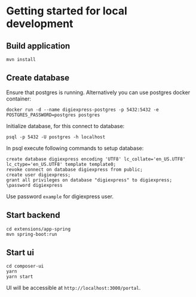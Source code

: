 
# Getting started for local development

## Build application

```
mvn install
``` 

## Create database

Ensure that postgres is running. Alternatively you can use postgres docker container:

```
docker run -d --name digiexpress-postgres -p 5432:5432 -e POSTGRES_PASSWORD=postgres postgres
```

Initialize database, for this connect to database:

```
psql -p 5432 -U postgres -h localhost
```

In psql execute following commands to setup database:

```
create database digiexpress encoding 'UTF8' lc_collate='en_US.UTF8' lc_ctype='en_US.UTF8' template template0;
revoke connect on database digiexpress from public;
create user digiexpress;
grant all privileges on database "digiexpress" to digiexpress;
\password digiexpress
```
Use password `example` for digiexpress user.


## Start backend

``` 
cd extensions/app-spring
mvn spring-boot:run
```

## Start ui

```
cd composer-ui
yarn
yarn start
```

UI will be accessible at `http://localhost:3000/portal`.
